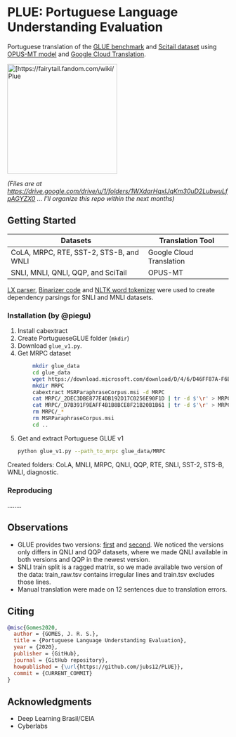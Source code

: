 # PLUE: Portuguese Language Understanding Evaluation
Portuguese translation of the [GLUE benchmark](https://gluebenchmark.com/) and [Scitail dataset](https://allenai.org/data/scitail) using [OPUS-MT model](https://github.com/Helsinki-NLP/OPUS-MT) and [Google Cloud Translation](https://cloud.google.com/translate/docs). 

<img src="https://user-images.githubusercontent.com/28462295/140660705-e39c001f-e311-4024-aa7a-a7e1c69268fc.png" alt="[https://fairytail.fandom.com/wiki/Plue" width="250">

*(Files are at https://drive.google.com/drive/u/1/folders/1WXdarHqxlJqKm30uD2LubwuLfpAGYZX0 ... I'll organize this repo within the next months)*



## Getting Started


| Datasets | Translation Tool |
| --- | --- |
| CoLA, MRPC, RTE, SST-2, STS-B, and WNLI  | Google Cloud Translation |
| SNLI, MNLI, QNLI, QQP, and SciTail  |  OPUS-MT |

[LX parser](http://lxcenter.di.fc.ul.pt/tools/en/LXParserEN.html), [Binarizer code](http://lascam.facom.ufu.br:8080/cookbooks/cookbook.jsp?api=nltk#ex11) and [NLTK word tokenizer](https://www.nltk.org/_modules/nltk/tokenize.html#word_tokenize) were used to create dependency parsings for SNLI and MNLI datasets.

### Installation (by @piegu)

  1. Install cabextract
  2. Create PortugueseGLUE folder (`mkdir`)
  3. Download `glue_v1.py`.
  4. Get MRPC dataset

```bash
        mkdir glue_data
        cd glue_data
        wget https://download.microsoft.com/download/D/4/6/D46FF87A-F6B9-4252-AA8B-3604ED519838/MSRParaphraseCorpus.msi
        mkdir MRPC
        cabextract MSRParaphraseCorpus.msi -d MRPC
        cat MRPC/_2DEC3DBE877E4DB192D17C0256E90F1D | tr -d $'\r' > MRPC/msr_paraphrase_train.txt
        cat MRPC/_D7B391F9EAFF4B1B8BCE8F21B20B1B61 | tr -d $'\r' > MRPC/msr_paraphrase_test.txt
        rm MRPC/_*
        rm MSRParaphraseCorpus.msi
        cd ..
```

5. Get and extract Portuguese GLUE v1

   ```bash
   python glue_v1.py --path_to_mrpc glue_data/MRPC
   ```


Created folders: CoLA, MNLI, MRPC, QNLI, QQP, RTE, SNLI, SST-2, STS-B, WNLI, diagnostic.

### Reproducing
........

## Observations

- GLUE provides two versions: [first](https://github.com/nyu-mll/GLUE-baselines/blob/master/download_glue_data.py) and [second](https://github.com/nyu-mll/jiant/blob/master/scripts/download_glue_data.py). We noticed the versions only differs in QNLI and QQP datasets, where we made QNLI available in both versions and QQP in the newest version. 
- SNLI train split is a ragged matrix, so we made available two version of the data: train_raw.tsv contains irregular lines and train.tsv excludes those lines. 
- Manual translation were made on 12 sentences due to translation errors.

## Citing

```bibtex
@misc{Gomes2020,
  author = {GOMES, J. R. S.},
  title = {Portuguese Language Understanding Evaluation},
  year = {2020},
  publisher = {GitHub},
  journal = {GitHub repository},
  howpublished = {\url{https://github.com/jubs12/PLUE}},
  commit = {CURRENT_COMMIT}
}
```

## Acknowledgments
- Deep Learning Brasil/CEIA
- Cyberlabs